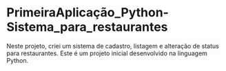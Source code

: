# PrimeiraAplicação_Python-Sistema_para_restaurantes
Neste projeto, criei um sistema de cadastro, listagem e alteração de status para restaurantes. Este é um projeto inicial desenvolvido na linguagem Python.
